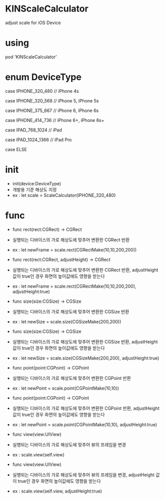 # KINScaleCalculator
adjust scale for iOS Device

# using
pod 'KINScaleCalculator'

# enum DeviceType

case IPHONE_320_480 // iPhone 4s

case IPHONE_320_568 // iPhone 5, iPhone 5s

case IPHONE_375_667 // iPhone 6, iPhone 6s

case IPHONE_414_736 // iPhone 6+, iPhone 6s+

case IPAD_768_1024 // iPad

case IPAD_1024_1366 // iPad Pro

case ELSE


# init

- init(device:DeviceType)
- 개발용 기준 해상도 지정
- ex : let scale = ScaleCalculator(IPHONE_320_480)

# func
- func rect(rect:CGRect) -> CGRect
- 실행되는 디바이스의 가로 해상도에 맞추어 변환한 CGRect 반환
- ex : let newFrame = scale.rect(CGRectMake(10,10,200,200))

- func rect(rect:CGRect, adjustHeight) -> CGRect
- 실행되는 디바이스의 가로 해상도에 맞추어 변환한 CGRect 반환, adjustHeight 값이 true인 경우 화면의 높이값에도 영향을 받는다
- ex : let newFrame = scale.rect(CGRectMake(10,10,200,200), adjustHeight:true)

- func size(size:CGSize) -> CGSize
- 실행되는 디바이스의 가로 해상도에 맞추어 변환한 CGSize 반환
- ex : let newSize = scale.size(CGSizeMake(200,200))

- func size(size:CGSize) -> CGSize
- 실행되는 디바이스의 가로 해상도에 맞추어 변환한 CGSize 반환, adjustHeight 값이 true인 경우 화면의 높이값에도 영향을 받는다
- ex : let newSize = scale.size(CGSizeMake(200,200), adjustHeight:true)

- func point(point:CGPoint) -> CGPoint
- 실행되는 디바이스의 가로 해상도에 맞추어 변환한 CGPoint 반환
- ex : let newPoint = scale.point(CGPointMake(10,10))

- func point(point:CGPoint) -> CGPoint
- 실행되는 디바이스의 가로 해상도에 맞추어 변환한 CGPoint 반환, adjustHeight 값이 true인 경우 화면의 높이값에도 영향을 받는다
- ex : let newPoint = scale.point(CGPointMake(10,10), adjustHeight:true)

- func view(view:UIView)
- 실행되는 디바이스의 가로 해상도에 맞추어 뷰의 프레임을 변경
- ex : scale.view(self.view)

- func view(view:UIView)
- 실행되는 디바이스의 가로 해상도에 맞추어 뷰의 프레임을 변경, adjustHeight 값이 true인 경우 화면의 높이값에도 영향을 받는다
- ex : scale.view(self.view, adjustHeight:true)